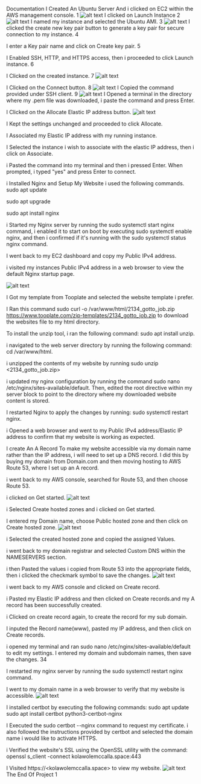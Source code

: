 
Documentation
I Created An Ubuntu Server
And i clicked on EC2 within the AWS management console.
1
![alt text](.vscode/img/EC2.png)
I clicked on Launch Instance
2
![alt text](<.vscode/img/launch instance.png>)
I named my instance and selected the Ubuntu AMI.
3
![alt text](.vscode/img/ubuntu.png)
I clicked the create new key pair button to generate a key pair for secure connection to my instance.
4

I enter a Key pair name and click on Create key pair.
5

I Enabled SSH, HTTP, and HTTPS access, then i proceeded to click Launch instance.
6

I Clicked on the created instance.
7
![alt text](<.vscode/img/created intance.png>)

I Clicked on the Connect button.
8
![alt text](<.vscode/img/connect button.png>)
I Copied the command provided under SSH client.
9
![alt text](<.vscode/img/connect to instance.png>)
I Opened a terminal in the directory where my .pem file was downloaded, i paste the command and press Enter.

 

I Clicked on the Allocate Elastic IP address button.
![alt text](<.vscode/img/allocate elastic ip add.png>)

I Kept the settings unchanged and proceeded to click Allocate.

I Associated my Elastic IP address with my running instance.

I Selected the instance i wish to associate with the elastic IP address, then i click on Associate.


i Pasted the command into my terminal and then i pressed Enter. When prompted, i typed "yes" and press Enter to connect.

i Installed Nginx and Setup My Website
i used the following commands.
sudo apt update

sudo apt upgrade

sudo apt install nginx

i Started my Nginx server by running the sudo systemctl start nginx command, i enabled it to start on boot by executing sudo systemctl enable nginx, and then i confirmed if it's running with the sudo systemctl status nginx command.

I went back to my EC2 dashboard and copy my Public IPv4 address.


i visited my instances Public IPv4 address in a web browser to view the default Nginx startup page.

![alt text](<.vscode/img/ip address not secured.png>)


I Got my template from Tooplate and selected the website template i prefer.


I Ran this command sudo curl -o /var/www/html/2134_gotto_job.zip https://www.tooplate.com/zip-templates/2134_gotto_job.zip to download the websites file to my html directory.


To install the unzip tool, i ran the following command: sudo apt install unzip.

i navigated to the web server directory by running the following command: cd /var/www/html.

i unzipped the contents of my website by running sudo unzip <2134_gotto_job.zip>


i updated my nginx configuration by running the command sudo nano /etc/nginx/sites-available/default. Then, edited the root directive within my server block to point to the directory where my downloaded website content is stored.

I restarted Nginx to apply the changes by running: sudo systemctl restart nginx.

i Opened a web browser and went to my Public IPv4 address/Elastic IP address to confirm that my website is working as expected.

I create An A Record
To make my website accessible via my domain name rather than the IP address, i will need to set up a DNS record. I did this by buying my domain from Domain.com and then moving hosting to AWS Route 53, where I set up an A record.

i went back to my AWS console, searched for Route 53, and then choose Route 53.

i clicked on Get started.
![alt text](<.vscode/img/click on get started.png>)

i Selected Create hosted zones and i clicked on Get started.


I entered my Domain name, choose Public hosted zone and then click on Create hosted zone.
![alt text](<.vscode/img/enter domain name and create hosted zone.png>)


i Selected the created hosted zone and copied the assigned Values.


i went back to my domain registrar and selected Custom DNS within the NAMESERVERS section.

i then Pasted the values i copied from Route 53 into the appropriate fields, then i clicked the checkmark symbol to save the changes.
![alt text](<.vscode/img/paste values from route 53.png>)

i went back to my AWS console and clicked on Create record.


i Pasted my Elastic IP address and then clicked on Create records.and my A record has been successfully created.


i Clicked on create record again, to create the record for my sub domain.

I inputed the Record name(www), pasted my IP address, and then click on Create records.

i opened my terminal and ran sudo nano /etc/nginx/sites-available/default to edit my settings. I entered my domain and subdomain names, then save the changes.
34

I restarted my nginx server by running the sudo systemctl restart nginx command.

I went to my domain name in a web browser to verify that my website is accessible.
![alt text](<.vscode/img/not secured.png>)

I installed certbot by executing the following commands: sudo apt update sudo apt install certbot python3-certbot-nginx


I Executed the sudo certbot --nginx command to request my certificate. i also followed the instructions provided by certbot and selected the domain name i would like to activate HTTPS.


i Verified the website's SSL using the OpenSSL utility with the command: openssl s_client -connect kolawolemccalla.space:443


I Visited https://<kolawolemccalla.space> to view my website.
![alt text](.vscode/img/secured.png)
The End Of Project 1